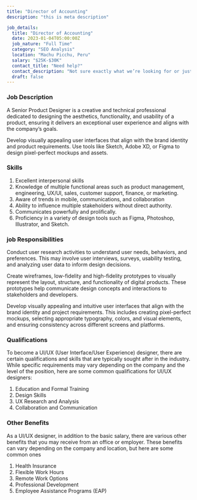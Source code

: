 ```yaml
---
title: "Director of Accounting"
description: "this is meta description"

job_details:
  title: "Director of Accounting"
  date: 2023-01-04T05:00:00Z
  job_nature: "Full Time"
  category: "SEO Analysis"
  location: "Machu Picchu, Peru"
  salary: "$25K-$30K"
  contact_title: "Need help?"
  contact_description: "Not sure exactly what we’re looking for or just want clarification? We’d be happy to chat with you and clear things up for you. Anytime"
  draft: false
---
```


### Job Description

A Senior Product Designer is a creative and technical professional dedicated to designing the aesthetics, functionality, and usability of a product, ensuring it delivers an exceptional user experience and aligns with the company’s goals.

Develop visually appealing user interfaces that align with the brand identity and product requirements. Use tools like Sketch, Adobe XD, or Figma to design pixel-perfect mockups and assets.

### Skills

1. Excellent interpersonal skills
2. Knowledge of multiple functional areas such as product management, engineering, UX/UI, sales, customer support, finance, or marketing.
3. Aware of trends in mobile, communications, and collaboration
4. Ability to influence multiple stakeholders without direct authority.
5. Communicates powerfully and prolifically.
6. Proficiency in a variety of design tools such as Figma, Photoshop, Illustrator, and Sketch.

### job Responsibilities

Conduct user research activities to understand user needs, behaviors, and preferences. This may involve user interviews, surveys, usability testing, and analyzing user data to inform design decisions.

Create wireframes, low-fidelity and high-fidelity prototypes to visually represent the layout, structure, and functionality of digital products. These prototypes help communicate design concepts and interactions to stakeholders and developers.

Develop visually appealing and intuitive user interfaces that align with the brand identity and project requirements. This includes creating pixel-perfect mockups, selecting appropriate typography, colors, and visual elements, and ensuring consistency across different screens and platforms.

### Qualifications

To become a UI/UX (User Interface/User Experience) designer, there are certain qualifications and skills that are typically sought after in the industry. While specific requirements may vary depending on the company and the level of the position, here are some common qualifications for UI/UX designers:

1. Education and Formal Training
2. Design Skills
3. UX Research and Analysis
4. Collaboration and Communication

### Other Benefits

As a UI/UX designer, in addition to the basic salary, there are various other benefits that you may receive from an office or employer. These benefits can vary depending on the company and location, but here are some common ones

1. Health Insurance
2. Flexible Work Hours
3. Remote Work Options
4. Professional Development
5. Employee Assistance Programs (EAP)
